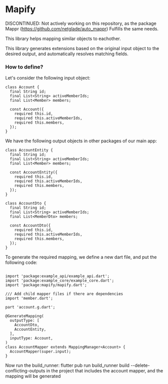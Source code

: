 # Mapify

DISCONTINUED: Not actively working on this repository, as the package Mappr (https://github.com/netglade/auto_mappr) Fulfills the same needs.

This library helps mapping similar objects to eachother. 

This library generates extensions based on the original input object to the desired output, and automatically resolves matching fields. 

### How to define? 

Let's consider the following input object:

```
class Account {
  final String id;
  final List<String> activeMemberIds;
  final List<Member> members;

  const Account({
    required this.id,
    required this.activeMemberIds,
    required this.members,
  });
}
```

We have the following output objects in other packages of our main app:


```
class AccountEntity {
  final String id;
  final List<String> activeMemberIds;
  final List<Member> members;

  const AccountEntity({
    required this.id,
    required this.activeMemberIds,
    required this.members,
  });
}

class AccountDto {
  final String id;
  final List<String> activeMemberIds;
  final List<MemberDto> members;

  const AccountDto({
    required this.id,
    required this.activeMemberIds,
    required this.members,
  });
}
```

To generate the required mapping, we define a new dart file, and put the following code: 

```

import 'package:example_api/example_api.dart';
import 'package:example_core/example_core.dart';
import 'package:mapify/mapify.dart';

/// Add child mapper files if there are dependencies
import 'member.dart';

part 'account.g.dart';

@GenerateMapping(
  outputType: [
    AccountDto,
    AccountEntity,
  ],
  inputType: Account,
)
class AccountMapper extends MappingManager<Account> {
  AccountMapper(super.input);
}

```

Now run the build_runner: flutter pub run build_runner build --delete-conflicting-outputs in the project that includes the account mapper, and the mapping
will be generated



